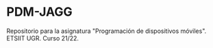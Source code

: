 # PDM-JAGG
Repositorio para la asignatura "Programación de dispositivos móviles". 
ETSIIT UGR. Curso 21/22.
